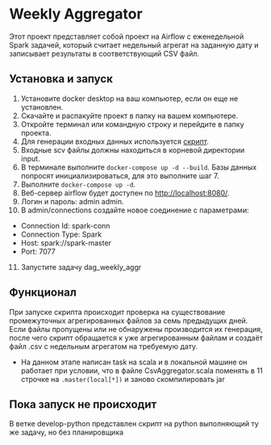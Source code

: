 # Weekly Aggregator

Этот проект представляет собой проект на Airflow c еженедельной Spark задачей, который считает недельный агрегат на заданную дату и записывает результаты в соответствующий CSV файл.

## Установка и запуск

1. Установите docker desktop на ваш компьютер, если он еще не установлен.
2. Скачайте и распакуйте проект в папку на вашем компьютере.
3. Откройте терминал или командную строку и перейдите в папку проекта.
4. Для генерации входных данных используется [скрипт](https://gist.github.com/afazulzyanov/c4cff39c216be63c10be27d39b0577d8).
5. Входные scv файлы должны находиться в корневой директории input.
6. В терминале выполните ````docker-compose up -d --build````. Базы данных попросят инициализироваться, для это выполните шаг 7.
7. Выполните ````docker-compose up -d````.
8. Веб-сервер airflow будет доступен по [http://localhost:8080/](http://localhost:8080/).
9. Логин и пароль: admin admin.
10. В admin/connections создайте новое соединение с параметрами:
- Connection Id: spark-conn
- Connection Type: Spark
- Host: spark://spark-master
- Port: 7077
11. Запустите задачу dag_weekly_aggr
  
## Функционал
При запуске скрипта происходит проверка на существование промежуточных агрегированных файлов за семь предыдущих дней. Если файлы пропущены или не обнаружены производится их генерация, после чего скрипт обращается к уже агрегированным файлам и создаёт файл .csv с недельным агрегатом на требуемую дату.
- На данном этапе написан task на scala и в локальной машине он работает при условии, что в файле CsvAggregator.scala поменять в 11 строчке на ````.master(local[*])```` и заново скомпилировать jar

## Пока запуск не происходит
В ветке develop-python представлен скрипт на python выполняющий ту же задачу, но без планировщика
